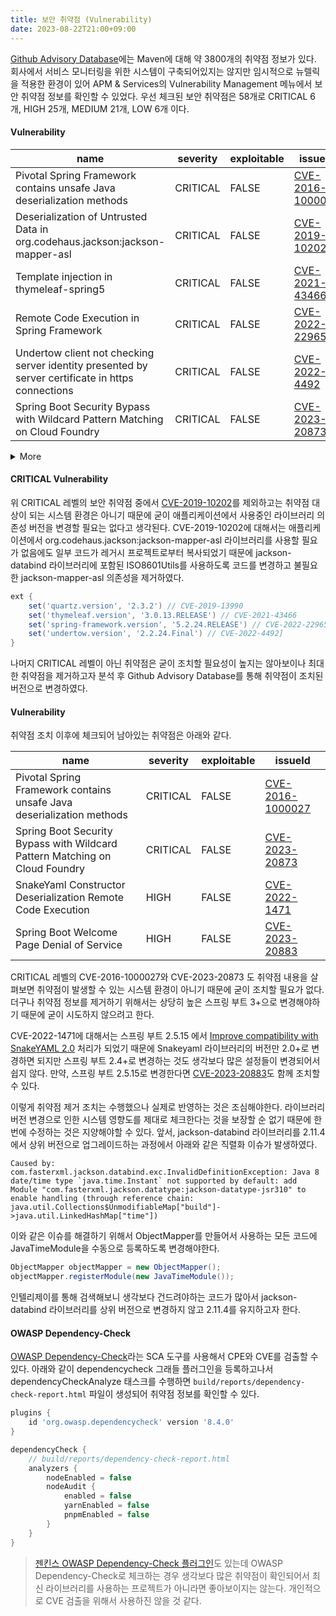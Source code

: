 ```yaml
---
title: 보안 취약점 (Vulnerability)
date: 2023-08-22T21:00+09:00
---
```




[Github Advisory Database](https://github.com/advisories?query=type%3Areviewed+ecosystem%3Amaven)에는 Maven에 대해 약 3800개의 취약점 정보가 있다. 회사에서 서비스 모니터링을 위한 시스템이 구축되어있지는 않지만 임시적으로 뉴렐릭을 적용한 환경이 있어 APM & Services의 Vulnerability Management 메뉴에서 보안 취약점 정보를 확인할 수 있었다. 우선 체크된 보안 취약점은 58개로 CRITICAL 6개, HIGH 25개, MEDIUM 21개, LOW 6개 이다.

#### Vulnerability
| name                                                                                              | severity | exploitable | issueId                                                               |
| ------------------------------------------------------------------------------------------------- | -------- | ----------- | --------------------------------------------------------------------- |
| Pivotal Spring Framework contains unsafe Java deserialization methods                             | CRITICAL | FALSE       | [CVE-2016-1000027](https://github.com/advisories/GHSA-4wrc-f8pq-fpqp) |
| Deserialization of Untrusted Data in org.codehaus.jackson:jackson-mapper-asl                      | CRITICAL | FALSE       | [CVE-2019-10202](https://github.com/advisories/GHSA-c27h-mcmw-48hv)   |
| Template injection in thymeleaf-spring5                                                           | CRITICAL | FALSE       | [CVE-2021-43466](https://github.com/advisories/GHSA-qcj6-jqrg-4wp2)   |
| Remote Code Execution in Spring Framework                                                         | CRITICAL | FALSE       | [CVE-2022-22965](https://github.com/advisories/GHSA-36p3-wjmg-h94x)   |
| Undertow client not checking server identity presented by server certificate in https connections | CRITICAL | FALSE       | [CVE-2022-4492](https://github.com/advisories/GHSA-pfcc-3g6r-8rg8)    |
| Spring Boot Security Bypass with Wildcard Pattern Matching on Cloud Foundry                       | CRITICAL | FALSE       | [CVE-2023-20873](https://github.com/advisories/GHSA-g5h3-w546-pj7f)   |

<details>
<summary>More</summary>

| name                                                                                               | severity | exploitable | issueId             |
| -------------------------------------------------------------------------------------------------- | -------- | ----------- | ------------------- |
| Pivotal Spring Framework contains unsafe Java deserialization methods                              | CRITICAL | FALSE       | CVE-2016-1000027    |
| Deserialization of Untrusted Data in org.codehaus.jackson:jackson-mapper-asl                       | CRITICAL | FALSE       | CVE-2019-10202      |
| Template injection in thymeleaf-spring5                                                            | CRITICAL | FALSE       | CVE-2021-43466      |
| Remote Code Execution in Spring Framework                                                          | CRITICAL | FALSE       | CVE-2022-22965      |
| Undertow client not checking server identity presented by server certificate in https connections  | CRITICAL | FALSE       | CVE-2022-4492       |
| Spring Boot Security Bypass with Wildcard Pattern Matching on Cloud Foundry                        | CRITICAL | FALSE       | CVE-2023-20873      |
| Arbitrary code execution in Apache Commons BeanUtils                                               | HIGH     | FALSE       | CVE-2014-0114       |
| Insecure Deserialization in Apache Commons Beanutils                                               | HIGH     | FALSE       | CVE-2019-10086      |
| Improper Restriction of XML External Entity Reference in jackson-mapper-asl                        | HIGH     | FALSE       | CVE-2019-10172      |
| Deeply nested json in jackson-databind                                                             | HIGH     | FALSE       | CVE-2020-36518      |
| Undertow Uncontrolled Resource Consumption                                                         | HIGH     | FALSE       | CVE-2021-3629       |
| Uncaught Exception in jsoup                                                                        | HIGH     | FALSE       | CVE-2021-37714      |
| Undertow vulnerable to Denial of Service (DoS) attacks                                             | HIGH     | FALSE       | CVE-2021-3859       |
| jackson-databind possible Denial of Service if using JDK serialization to serialize JsonNode       | HIGH     | FALSE       | CVE-2021-46877      |
| SnakeYaml Constructor Deserialization Remote Code Execution                                        | HIGH     | FALSE       | CVE-2022-1471       |
| Undertow vulnerable to Dos via Large AJP request                                                   | HIGH     | FALSE       | CVE-2022-2053       |
| pgjdbc Does Not Check Class Instantiation when providing Plugin Classes                            | HIGH     | FALSE       | CVE-2022-21724      |
| Improper handling of case sensitivity in Spring Framework                                          | HIGH     | FALSE       | CVE-2022-22968      |
| Denial of service in Spring Framework                                                              | HIGH     | FALSE       | CVE-2022-22970      |
| Deserialization of Untrusted Data in Gson                                                          | HIGH     | FALSE       | CVE-2022-25647      |
| Uncontrolled Resource Consumption in snakeyaml                                                     | HIGH     | FALSE       | CVE-2022-25857      |
| Partial Path Traversal in com.amazonaws:aws-java-sdk-s3                                            | HIGH     | FALSE       | CVE-2022-31159      |
| PostgreSQL JDBC Driver SQL Injection in ResultSet.refreshRow() with malicious column names         | HIGH     | FALSE       | CVE-2022-31197      |
| Apache Xalan Java XSLT library integer truncation issue when processing malicious XSLT stylesheets | HIGH     | FALSE       | CVE-2022-34169      |
| Denial of Service due to parser crash                                                              | HIGH     | FALSE       | CVE-2022-40153      |
| Uncontrolled Resource Consumption in Jackson-databind                                              | HIGH     | FALSE       | CVE-2022-42003      |
| Uncontrolled Resource Consumption in FasterXML jackson-databind                                    | HIGH     | FALSE       | CVE-2022-42004      |
| json stack overflow vulnerability                                                                  | HIGH     | FALSE       | CVE-2022-45688      |
| json-smart Uncontrolled Recursion vulnerabilty                                                     | HIGH     | FALSE       | CVE-2023-1370       |
| Spring Framework vulnerable to denial of service                                                   | HIGH     | FALSE       | CVE-2023-20863      |
| Spring Boot Welcome Page Denial of Service                                                         | HIGH     | FALSE       | CVE-2023-20883      |
| Uncontrolled Resource Consumption in XNIO                                                          | MEDIUM   | FALSE       | CVE-2020-14340      |
| Improper privilege management in elasticsearch                                                     | MEDIUM   | FALSE       | CVE-2020-7019       |
| Log entry injection in Spring Framework                                                            | MEDIUM   | FALSE       | CVE-2021-22060      |
| Improper Output Neutralization for Logs in Spring Framework                                        | MEDIUM   | FALSE       | CVE-2021-22096      |
| Exposure of Sensitive Information to an Unauthorized Actor                                         | MEDIUM   | FALSE       | CVE-2021-22134      |
| API information disclosure flaw in Elasticsearch                                                   | MEDIUM   | FALSE       | CVE-2021-22135      |
| Denial of Service in Elasticsearch                                                                 | MEDIUM   | FALSE       | CVE-2021-22144      |
| undertow Race Condition vulnerability                                                              | MEDIUM   | FALSE       | CVE-2021-3597       |
| Allocation of Resources Without Limits or Throttling in Spring Framework                           | MEDIUM   | FALSE       | CVE-2022-22950      |
| Allocation of Resources Without Limits or Throttling in Spring Framework                           | MEDIUM   | FALSE       | CVE-2022-22971      |
| jsoup may not sanitize code injection XSS attempts if SafeList.preserveRelativeLinks is enabled    | MEDIUM   | FALSE       | CVE-2022-36033      |
| snakeYAML before 1.31 vulnerable to Denial of Service due to Out-of-bounds Write                   | MEDIUM   | FALSE       | CVE-2022-38749      |
| snakeYAML before 1.31 vulnerable to Denial of Service due to Out-of-bounds Write                   | MEDIUM   | FALSE       | CVE-2022-38750      |
| snakeYAML before 1.31 vulnerable to Denial of Service due to Out-of-bounds Write                   | MEDIUM   | FALSE       | CVE-2022-38751      |
| snakeYAML before 1.32 vulnerable to Denial of Service due to Out-of-bounds Write                   | MEDIUM   | FALSE       | CVE-2022-38752      |
| Denial of Service due to parser crash                                                              | MEDIUM   | FALSE       | CVE-2022-40152      |
| Snakeyaml vulnerable to Stack overflow leading to denial of service                                | MEDIUM   | FALSE       | CVE-2022-41854      |
| TemporaryFolder on unix-like systems does not limit access to created files                        | MEDIUM   | FALSE       | CVE-2022-41946      |
| Spring Framework vulnerable to denial of service via specially crafted SpEL expression             | MEDIUM   | FALSE       | CVE-2023-20861      |
| Guava vulnerable to insecure use of temporary directory                                            | MEDIUM   | FALSE       | CVE-2023-2976       |
| pgjdbc Arbitrary File Write Vulnerability                                                          | MEDIUM   | FALSE       | GHSA-673j-qm5f-xpv8 |
| Privilege Context Switching Error in Elasticsearch                                                 | LOW      | FALSE       | CVE-2020-7020       |
| Information Disclosure in Guava                                                                    | LOW      | FALSE       | CVE-2020-8908       |
| Path traversal in org.postgresql:postgresql                                                        | LOW      | FALSE       | CVE-2022-26520      |
| Denial of Service via stack overflow                                                               | LOW      | FALSE       | CVE-2022-40154      |
| Denial of Service via stack overflow                                                               | LOW      | FALSE       | CVE-2022-40155      |
| Denial of Service due to parser crash                                                              | LOW      | FALSE       | CVE-2022-40156      |
</details>

#### CRITICAL Vulnerability

위 CRITICAL 레벨의 보안 취약점 중에서 [CVE-2019-10202](https://github.com/advisories/GHSA-c27h-mcmw-48hv)를 제외하고는 취약점 대상이 되는 시스템 환경은 아니기 때문에 굳이 애플리케이션에서 사용중인 라이브러리 의존성 버전을 변경할 필요는 없다고 생각된다. CVE-2019-10202에 대해서는 애플리케이션에서 org.codehaus.jackson:jackson-mapper-asl 라이브러리를 사용할 필요가 없음에도 일부 코드가 레거시 프로젝트로부터 복사되었기 때문에 jackson-databind 라이브러리에 포함된 ISO8601Utils를 사용하도록 코드를 변경하고 불필요한 jackson-mapper-asl 의존성을 제거하였다. 

```groovy
ext {
    set('quartz.version', '2.3.2') // CVE-2019-13990
    set('thymeleaf.version', '3.0.13.RELEASE') // CVE-2021-43466
    set('spring-framework.version', '5.2.24.RELEASE') // CVE-2022-22965
    set('undertow.version', '2.2.24.Final') // CVE-2022-4492]
}
```

나머지 CRITICAL 레벨이 아닌 취약점은 굳이 조치할 필요성이 높지는 않아보이나 최대한 취약점을 제거하고자 분석 후 Github Advisory Database를 통해 취약점이 조치된 버전으로 변경하였다.

#### Vulnerability
취약점 조치 이후에 체크되어 남아있는 취약점은 아래와 같다. 

| name                                                                        | severity | exploitable | issueId                                                               |
| --------------------------------------------------------------------------- | -------- | ----------- | --------------------------------------------------------------------- |
| Pivotal Spring Framework contains unsafe Java deserialization methods       | CRITICAL | FALSE       | [CVE-2016-1000027](https://github.com/advisories/GHSA-4wrc-f8pq-fpqp) |
| Spring Boot Security Bypass with Wildcard Pattern Matching on Cloud Foundry | CRITICAL | FALSE       | [CVE-2023-20873](https://github.com/advisories/GHSA-g5h3-w546-pj7f)   |
| SnakeYaml Constructor Deserialization Remote Code Execution                 | HIGH     | FALSE       | [CVE-2022-1471](https://github.com/advisories/GHSA-mjmj-j48q-9wg2)    |
| Spring Boot Welcome Page Denial of Service                                  | HIGH     | FALSE       | [CVE-2023-20883](https://github.com/advisories/GHSA-xf96-w227-r7c4)   |

CRITICAL 레벨의 CVE-2016-1000027와 CVE-2023-20873 도 취약점 내용을 살펴보면 취약점이 발생할 수 있는 시스템 환경이 아니기 때문에 굳이 조치할 필요가 없다. 더구나 취약점 정보를 제거하기 위해서는 상당히 높은 스프링 부트 3+으로 변경해야하기 때문에 굳이 시도하지 않으려고 한다. 

CVE-2022-1471에 대해서는 스프링 부트 2.5.15 에서 [Improve compatibility with SnakeYAML 2.0](https://github.com/spring-projects/spring-boot/commit/d1d990acd7a06aa34112896d753bcae679203f35) 처리가 되었기 때문에 Snakeyaml 라이브러리의 버전만 2.0+로 변경하면 되지만 스프링 부트 2.4+로 변경하는 것도 생각보다 많은 설정들이 변경되어서 쉽지 않다. 만약, 스프링 부트 2.5.15로 변경한다면 [CVE-2023-20883](https://github.com/advisories/GHSA-xf96-w227-r7c4)도 함께 조치할 수 있다.

이렇게 취약점 제거 조치는 수행했으나 실제로 반영하는 것은 조심해야한다. 라이브러리 버전 변경으로 인한 시스템 영향도를 제대로 체크한다는 것을 보장할 순 없기 때문에 한번에 수정하는 것은 지양해야할 수 있다. 앞서, jackson-databind 라이브러리를 2.11.4 에서 상위 버전으로 업그레이드하는 과정에서 아래와 같은 직렬화 이슈가 발생하였다.

```shell
Caused by: com.fasterxml.jackson.databind.exc.InvalidDefinitionException: Java 8 date/time type `java.time.Instant` not supported by default: add Module "com.fasterxml.jackson.datatype:jackson-datatype-jsr310" to enable handling (through reference chain: java.util.Collections$UnmodifiableMap["build"]->java.util.LinkedHashMap["time"])
```

이와 같은 이슈를 해결하기 위해서 ObjectMapper를 만들어서 사용하는 모든 코드에 JavaTimeModule을 수동으로 등록하도록 변경해야한다.

```java
ObjectMapper objectMapper = new ObjectMapper();
objectMapper.registerModule(new JavaTimeModule());
```

인텔리제이를 통해 검색해보니 생각보다 건드려야하는 코드가 많아서 jackson-databind 라이브러리를 상위 버전으로 변경하지 않고 2.11.4를 유지하고자 한다.

#### OWASP Dependency-Check
[OWASP Dependency-Check](https://owasp.org/www-project-dependency-check/)라는 SCA 도구를 사용해서 CPE와 CVE를 검출할 수 있다. 아래와 같이 dependencycheck 그래들 플러그인을 등록하고나서 dependencyCheckAnalyze 태스크를 수행하면 `build/reports/dependency-check-report.html` 파일이 생성되어 취약점 정보를 확인할 수 있다.

```groovy build.gradle
plugins {
    id 'org.owasp.dependencycheck' version '8.4.0'
}

dependencyCheck {
    // build/reports/dependency-check-report.html
    analyzers {
        nodeEnabled = false
        nodeAudit {
            enabled = false
            yarnEnabled = false
            pnpmEnabled = false
        }
    }
}
```

> [젠킨스 OWASP Dependency-Check 플러그인](https://plugins.jenkins.io/dependency-check-jenkins-plugin/)도 있는데 OWASP Dependency-Check로 체크하는 경우 생각보다 많은 취약점이 확인되어서 최신 라이브러리를 사용하는 프로젝트가 아니라면 좋아보이지는 않는다. 개인적으로 CVE 검출을 위해서 사용하진 않을 것 같다.
